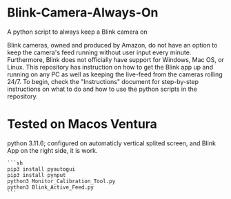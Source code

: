 # Blink-Camera-Always-On
A python script to always keep a Blink camera on

Blink cameras, owned and produced by Amazon, do not have an option to keep the camera's feed running without user input every minute. Furthermore, Blink does not officially have support for Windows, Mac OS, or Linux. This repository has instruction on how to get the Blink app up and running on any PC as well as keeping the live-feed from the cameras rolling 24/7. To begin, check the "Instructions" document for step-by-step instructions on what to do and how to use the python scripts in the repository.

# Tested on Macos Ventura
python 3.11.6; configured on automaticly vertical splited screen, and Blink App on the right side, it is work.
`````````
```sh
pip3 install pyautogui
pip3 install pynput
python3 Monitor_Calibration_Tool.py
python3 Blink_Active_Feed.py
```
